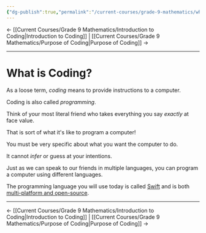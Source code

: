 ```yaml
---
{"dg-publish":true,"permalink":"/current-courses/grade-9-mathematics/what-is-coding/","dgHomeLink":false}
---
```



← [[Current Courses/Grade 9 Mathematics/Introduction to Coding|Introduction to Coding]] | [[Current Courses/Grade 9 Mathematics/Purpose of Coding|Purpose of Coding]] →

---

# What is Coding?

As a loose term, *coding* means to provide instructions to a computer.

Coding is also called *programming*.

Think of your most literal friend who takes everything you say *exactly* at face value.

That is sort of what it's like to program a computer!

You must be very specific about what you want the computer to do.

It cannot *infer* or guess at your intentions.

Just as we can speak to our friends in multiple languages, you can program a computer using different languages.

The programming language you will use today is called [Swift](https://developer.apple.com/swift/) and is both [multi-platform and open-source](https://www.swift.org).

---

← [[Current Courses/Grade 9 Mathematics/Introduction to Coding|Introduction to Coding]] | [[Current Courses/Grade 9 Mathematics/Purpose of Coding|Purpose of Coding]] →